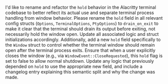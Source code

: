 I'd like to rename and refactor the `hold` behavior in the Alacritty terminal codebase to better reflect its actual use and separate terminal process handling from window behavior. Please rename the `hold` field in all relevant config structs (`Options`, `TerminalOptions`, `PtyOptions`) to `drain_on_exit` to make it clear that the terminal should drain its output before exiting, not necessarily hold the window open. Update all associated logic and struct initializations accordingly. Additionally, add a new `hold` field specifically to the `Window` struct to control whether the terminal window should remain open after the terminal process exits. Ensure that when a user explicitly closes the window (e.g., via `WindowEvent::CloseRequested`), this `hold` flag is set to false to allow normal shutdown. Update any logic that previously depended on `hold` to use the appropriate new field, and include a changelog entry explaining this semantic split and why the change was made.
